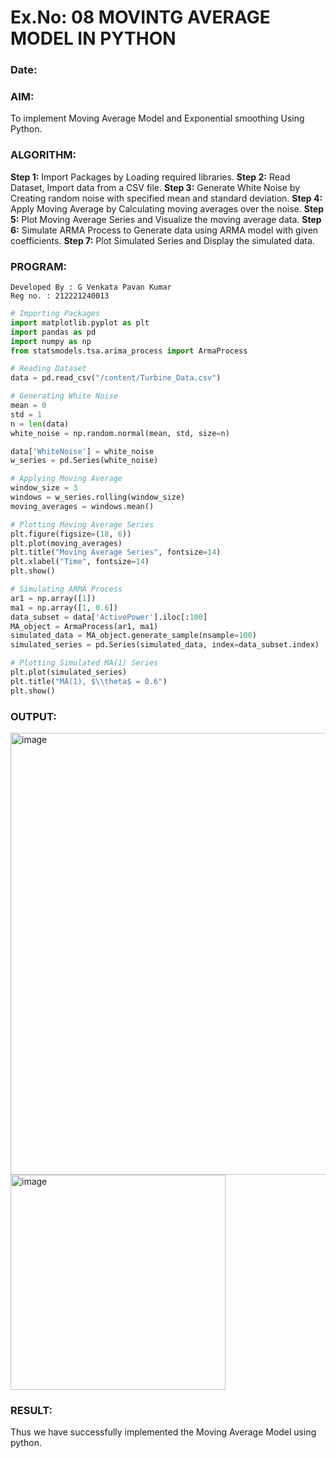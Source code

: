 # Ex.No: 08     MOVINTG AVERAGE MODEL IN PYTHON
### Date: 

### AIM:

To implement Moving Average Model and Exponential smoothing Using Python.

### ALGORITHM:

**Step 1:** Import Packages by Loading required libraries.
**Step 2:** Read Dataset, Import data from a CSV file.
**Step 3:** Generate White Noise by Creating random noise with specified mean and standard deviation.
**Step 4:** Apply Moving Average by Calculating moving averages over the noise.
**Step 5:** Plot Moving Average Series and Visualize the moving average data.
**Step 6:** Simulate ARMA Process to Generate data using ARMA model with given coefficients.
**Step 7:** Plot Simulated Series and Display the simulated data.

### PROGRAM:
```
Developed By : G Venkata Pavan Kumar
Reg no. : 212221240013
```
```python
# Importing Packages
import matplotlib.pyplot as plt
import pandas as pd
import numpy as np
from statsmodels.tsa.arima_process import ArmaProcess

# Reading Dataset
data = pd.read_csv("/content/Turbine_Data.csv")

# Generating White Noise
mean = 0
std = 1
n = len(data)
white_noise = np.random.normal(mean, std, size=n)

data['WhiteNoise'] = white_noise
w_series = pd.Series(white_noise)

# Applying Moving Average
window_size = 3
windows = w_series.rolling(window_size)
moving_averages = windows.mean()

# Plotting Moving Average Series
plt.figure(figsize=(18, 6))
plt.plot(moving_averages)
plt.title("Moving Average Series", fontsize=14)
plt.xlabel("Time", fontsize=14)
plt.show()

# Simulating ARMA Process
ar1 = np.array([1])
ma1 = np.array([1, 0.6])
data_subset = data['ActivePower'].iloc[:100]
MA_object = ArmaProcess(ar1, ma1)
simulated_data = MA_object.generate_sample(nsample=100)
simulated_series = pd.Series(simulated_data, index=data_subset.index)

# Plotting Simulated MA(1) Series
plt.plot(simulated_series)
plt.title("MA(1), $\\theta$ = 0.6")
plt.show()

```
### OUTPUT:

<img width="707" alt="image" src="https://github.com/Pavan-Gv/TSA_EXP8/assets/94827772/25ee0af3-5069-4cba-ac19-58c213461b0a">
<img width="344" alt="image" src="https://github.com/Pavan-Gv/TSA_EXP8/assets/94827772/86f61375-03de-4cae-a54e-23ca67440bd3">



### RESULT:
Thus we have successfully implemented the Moving Average Model using python.

